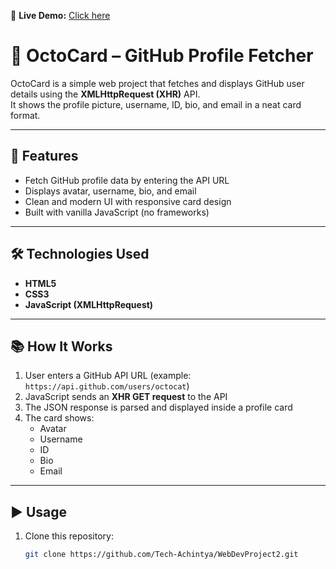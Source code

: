 
🔗 **Live Demo:** [Click here](https://tech-achintya.github.io/WebDevProject2/)  
# 🐙 OctoCard – GitHub Profile Fetcher

OctoCard is a simple web project that fetches and displays GitHub user details using the **XMLHttpRequest (XHR)** API.  
It shows the profile picture, username, ID, bio, and email in a neat card format.

---

## 🚀 Features
- Fetch GitHub profile data by entering the API URL
- Displays avatar, username, bio, and email
- Clean and modern UI with responsive card design
- Built with vanilla JavaScript (no frameworks)

---

## 🛠️ Technologies Used
- **HTML5**
- **CSS3**
- **JavaScript (XMLHttpRequest)**

---

## 📚 How It Works
1. User enters a GitHub API URL (example: `https://api.github.com/users/octocat`)
2. JavaScript sends an **XHR GET request** to the API
3. The JSON response is parsed and displayed inside a profile card
4. The card shows:
   - Avatar
   - Username
   - ID
   - Bio
   - Email

---

## ▶️ Usage
1. Clone this repository:
   ```bash
   git clone https://github.com/Tech-Achintya/WebDevProject2.git
